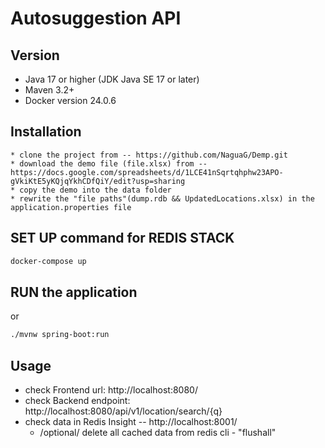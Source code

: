 # Autosuggestion API
## Version
 * Java 17 or higher (JDK Java SE 17 or later)
  * Maven 3.2+
  * Docker version 24.0.6

## Installation

    * clone the project from -- https://github.com/NaguaG/Demp.git
    * download the demo file (file.xlsx) from -- https://docs.google.com/spreadsheets/d/1LCE41nSqrtqhphw23APO-gVkiKtE5yKQjqYkhCDfQiY/edit?usp=sharing
    * copy the demo into the data folder 
    * rewrite the "file paths"(dump.rdb && UpdatedLocations.xlsx) in the application.properties file

## SET UP command for REDIS STACK

```bash
docker-compose up
```

## RUN the application 
or
```bash
./mvnw spring-boot:run
```

## Usage

* check Frontend url: http://localhost:8080/
* check Backend endpoint: http://localhost:8080/api/v1/location/search/{q}
* check data in Redis Insight -- http://localhost:8001/
    * /optional/ delete all cached data from redis cli - "flushall"

##
